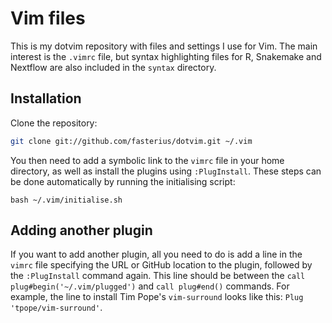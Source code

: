 # Vim files

This is my dotvim repository with files and settings I use for Vim. The main
interest is the `.vimrc` file, but syntax highlighting files for R, Snakemake
and Nextflow are also included in the `syntax` directory. 

## Installation

Clone the repository:

```bash
git clone git://github.com/fasterius/dotvim.git ~/.vim
```

You then need to add a symbolic link to the `vimrc` file in your home
directory, as well as install the plugins using `:PlugInstall`. These
steps can be done automatically by running the initialising script:

```{bash}
bash ~/.vim/initialise.sh
```

## Adding another plugin

If you want to add another plugin, all you need to do is add a line in the
`vimrc` file specifying the URL or GitHub location to the plugin, followed
by the `:PlugInstall` command again. This line should be between the 
`call plug#begin('~/.vim/plugged')` and `call plug#end()` commands. For
example, the line to install Tim Pope's `vim-surround` looks like this:
`Plug 'tpope/vim-surround'`.

[vim-plug]: https://github.com/junegunn/vim-plug
